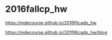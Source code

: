 # 2016fallcp_hw

https://mdecourse.github.io/2016fllcadp_hw

https://mdecourse.github.io/201fll6cadp_hw/blog
